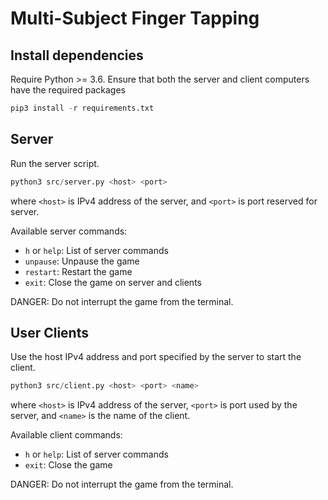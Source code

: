 # Multi-Subject Finger Tapping

## Install dependencies

Require Python >= 3.6. Ensure that both the server and client computers have the required packages

```python
pip3 install -r requirements.txt
```

## Server

Run the server script.

```python
python3 src/server.py <host> <port>
```

where `<host>` is IPv4 address of the server, and `<port>` is port reserved for server.

Available server commands:

- `h` or `help`: List of server commands
- `unpause`: Unpause the game
- `restart`: Restart the game
- `exit`: Close the game on server and clients

DANGER: Do not interrupt the game from the terminal.

## User Clients

Use the host IPv4 address and port specified by the server to start the client.

```python
python3 src/client.py <host> <port> <name>
```

where `<host>` is IPv4 address of the server, `<port>` is port used by the server, and `<name>` is the name of the client.

Available client commands:

- `h` or `help`: List of server commands
- `exit`: Close the game

DANGER: Do not interrupt the game from the terminal.
